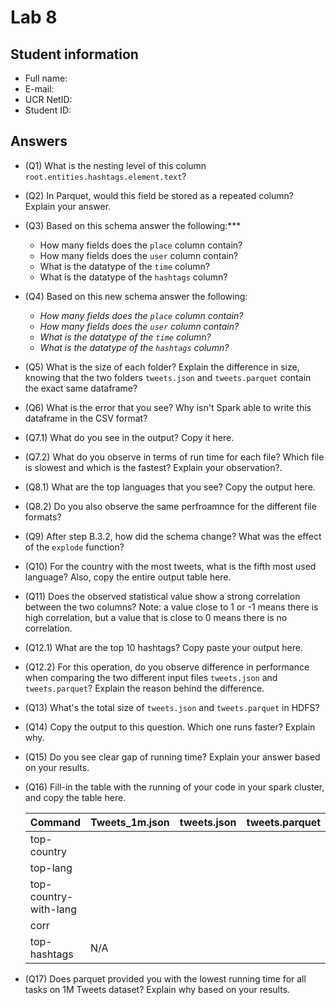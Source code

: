 # Lab 8

## Student information

* Full name:
* E-mail:
* UCR NetID:
* Student ID:

## Answers

* (Q1) What is the nesting level of this column `root.entities.hashtags.element.text`?

* (Q2) In Parquet, would this field be stored as a repeated column? Explain your answer.

* (Q3) Based on this schema answer the following:***

    - How many fields does the `place` column contain?
    - How many fields does the `user` column contain?
    - What is the datatype of the `time` column?
    - What is the datatype of the `hashtags` column?

* (Q4) Based on this new schema answer the following:
    - *How many fields does the `place` column contain?*
    - *How many fields does the `user` column contain?*
    - *What is the datatype of the `time` column?*
    - *What is the datatype of the `hashtags` column?*

* (Q5) What is the size of each folder? Explain the difference in size, knowing that the two folders `tweets.json` and `tweets.parquet` contain the exact same dataframe?


* (Q6) What is the error that you see? Why isn't Spark able to write this dataframe in the CSV format?

* (Q7.1) What do you see in the output? Copy it here.

* (Q7.2) What do you observe in terms of run time for each file? Which file is slowest and which is the fastest? Explain your observation?.

* (Q8.1) What are the top languages that you see? Copy the output here.

* (Q8.2) Do you also observe the same perfroamnce for the different file formats?

* (Q9) After step B.3.2, how did the schema change? What was the effect of the `explode` function?

* (Q10) For the country with the most tweets, what is the fifth most used language? Also, copy the entire output table here.

* (Q11) Does the observed statistical value show a strong correlation between the two columns? Note: a value close to 1 or -1 means there is high correlation, but a value that is close to 0 means there is no correlation.

* (Q12.1) What are the top 10 hashtags? Copy paste your output here.

* (Q12.2) For this operation, do you observe difference in performance when comparing the two different input files `tweets.json` and `tweets.parquet`? Explain the reason behind the difference.

* (Q13) What's the total size of `tweets.json` and `tweets.parquet` in HDFS?

* (Q14) Copy the output to this question. Which one runs faster? Explain why.

* (Q15) Do you see clear gap of running time? Explain your answer based on your results.

* (Q16) Fill-in the table with the running of your code in your spark cluster, and copy the table here.

    | Command               | Tweets_1m.json | tweets.json | tweets.parquet  |
    |-----------------------|----------------|-------------|-----------------|
    | top-country           |                |             |                 |
    | top-lang              |                |             |                 |
    | top-country-with-lang |                |             |                 |
    | corr                  |                |             |                 |
    | top-hashtags          |       N/A      |             |                 |

* (Q17) Does parquet provided you with the lowest running time for all tasks on 1M Tweets dataset? Explain why based on your results.

